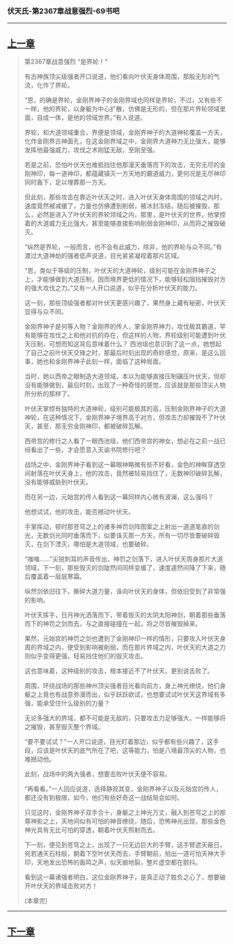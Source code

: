 ### 伏天氏-第2367章战意强烈-69书吧

--------
[上一章](./3627558d14a1f6c4d10039414c71606b.md)
--------


>
>
>
>第2367章战意强烈
>“是界轮！”
>
>有古神族顶尖级强者开口说道，他们看向叶伏天身体周围，那股无形的气流，化作了界轮。
>
>“恩，的确是界轮，金刚界神子的金刚界域也同样是界轮，不过，又有些不一样，他的界轮，以身躯为中心扩散，仿佛是无形的，但在那片界轮领域里面，自成一体，是他的领域世界。”有人说道。
>
>界轮，和大道领域重合，界便是领域，金刚界神子的大道神轮覆盖一方天，化作金刚界古神面孔，在这金刚界域之中，金刚界大道神力无比强大，能够发挥他最强威力，攻伐之术刚猛无敌，至刚至强。
>
>若是之前，恐怕叶伏天也难抵挡住他那漫天垂落而下的攻击，无穷无尽的金刚神印，每一道神印，都蕴藏镇灭一方天地的霸道威力，更何况是无尽神印同时轰下，足以埋葬那一方天。
>
>但此刻，那些攻击在靠近叶伏天之时，进入叶伏天身体周围的领域之内时，速度竟然被减缓了，力量也仿佛遭到削弱，被冰封冻结，随后被摧毁，那么，必然是进入了叶伏天的界轮领域之内，那里，是叶伏天的世界，他掌控着的大道威力无比强大，甚至能够直接影响削弱金刚神印，从而将之摧毁破灭。
>
>“纵然是界轮，一般而言，也不会有此威力，除非，他的界轮与众不同。”有渡过大道神劫的强者低声说道，目光紧紧凝视着那片区域。
>
>“恩，类似于等级的压制，叶伏天的大道神轮，级别可能在金刚界神子之上，才能够做到大道压制，因而境界更低的情况下，能够轻松阻挡摧毁对方的强大攻伐之力。”又有一人开口说道，似乎在分析叶伏天的能力。
>
>这一刻，那些顶级强者都对叶伏天更感兴趣了，果然身上藏有秘密，叶伏天显得与众不同。
>
>金刚界神子是何等人物？金刚界的传人，掌金刚界神力，攻伐极其霸道，罕有能够在攻伐之上和他对抗的存在，但这样的人物，界轮级别可能遭到叶伏天压制，可想而知这背后意味着什么？
>西池瑶也意识到了这一点，她想起了自己之前叶伏天交锋之时，那最后时刻出现的奇妙感觉，原来，是这么回事，她也和金刚界神子此刻一样，面临了这种局面。
>
>当时，她以西帝之眼制造大道领域，本以为能够直接压制碾压叶伏天，但却没有能够做到，最后时刻，出现了一种奇怪的感觉，应该就是那些顶尖人物所分析的那样了。
>
>叶伏天掌控有独特的大道神轮，级别可能极其的高，压制金刚界神子的大道神轮，在这种情况下，金刚界神子境界高于对方，但攻击力却摧毁不了叶伏天，甚至，那无穷金刚神印，都被破碎瓦解。
>
>西帝宫的修行之人看了一眼西池瑶，他们西帝宫的神女，想必在之前一战已经看出了一些，才会愿意入天谕书院修行吧？
>
>战场之中，金刚界神子看到这一幕眼神略微有些不好看，金色的神眸穿透空间射落在叶伏天身上，他的攻击，竟然被轻易挡住了，无数神印破碎瓦解，没有能够威胁到叶伏天。
>
>而在另一边，元始宫的传人看到这一幕同样内心微有波澜，这么强吗？
>
>他想试试，他的攻击，能否撼动叶伏天。
>
>手掌挥动，顿时那苍穹之上的诸多神罚剑阵图案之上射出一道道笔直的剑光，无数剑光同时垂落而下，似要诛灭那一方天，所有一切尽皆要破碎毁灭，在剑下湮灭，哪怕是大道领域，也要破碎。
>
>“嗤嗤……”尖锐刺耳的声音传出，神罚之剑落下，进入叶伏天周身那片大道领域，下一刻，那些毁灭的剑陡然间同样变缓了，速度遽然间降了下来，随后覆盖着一层层寒霜。
>
>纵然剑依旧往下，撕碎大道力量，诛向叶伏天的身体，但依旧受到了非常强的影响。
>
>叶伏天挥手，日月神光洒落而下，带着毁灭的太阴太阳神剑，朝着那些垂落而下的神罚之剑而去，与之直接碰撞在一起，将之尽皆摧毁掉来。
>
>果然，元始宫的神罚之剑也遭到了金刚神印一样的情形，只要攻入叶伏天身周的界域之内，便受到影响被削弱，而在那片界域之内，叶伏天的大道之力则似乎变得更强，轻易挡住他们的毁灭攻击。
>
>这也意味着，这种级别的攻击，根本接近不了叶伏天，更别说击败了。
>
>周围，环绕战场的那些神州顶尖强者目光看向前方，身上神光缭绕，他们身躯之上竟也有战意弥漫而出，似乎跃跃欲试，也想要试试叶伏天这界域有多强，能承受住什么级别的力量？
>
>无论多强大的界域，都不可能是无敌的，只要攻击力足够强大，一样能够将之摧毁，甚至毁灭整个界域。
>
>“要不要试试？”一人开口说道，目光盯着那边，似乎都有些兴趣了，这手段，应该是叶伏天的底气所在了吧，这等能力，怕是八境最顶尖的人物，也难撼动他。
>
>此刻，战场中的两大强者，想要击败叶伏天便不容易。
>
>“再看看。”一人回应说道，选择静观其变，金刚界神子以及元始宫的传人，都还没有到极限，如今，他们有些好奇这一战结局会如何。
>
>只见这时，金刚界神子双手合十，身躯之上神光万丈，融入到苍穹之上的那尊神影之上，天地间似有可怕的神音缭绕，随后，恐怖神光出现，那些金色神光具有无比可怕的穿透，朝着叶伏天照射而去。
>
>下一刻，便见到苍穹之上，出现了一只无边巨大的手臂，这手臂遮天蔽日，宛若通天石柱般，朝着下空叶伏天而去，手臂朝前，拍出一道可怕天神大手印，天地发出恐怖的轰鸣之声，似天崩地裂，整片虚空都在颤抖。
>
>看到这一幕诸强者明白，这位金刚界神子，是真正动了胜负之心了，想要破开叶伏天的界域击败对方！
>
>(本章完)
>
>

--------
[下一章](./4e9aff32c87440a9804f80db3962805e.md)
--------
